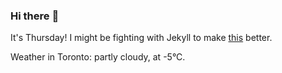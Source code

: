 ### Hi there :wave:

It's Thursday! I might be fighting with Jekyll to make [this](https://swissclubtoronto.ca) better.

Weather in Toronto: partly cloudy, at -5°C.
